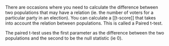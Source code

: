There are occasions where you need to calculate the difference between two populations that may have a relation (ie. the number of voters for a particular party in an election). You can calculate a [[t-score]] that takes into account the relation between populations. This is called a Paired t-test.

The paired t-test uses the first parameter as the difference between the two populations and the second to be the null statistic (ie 0).